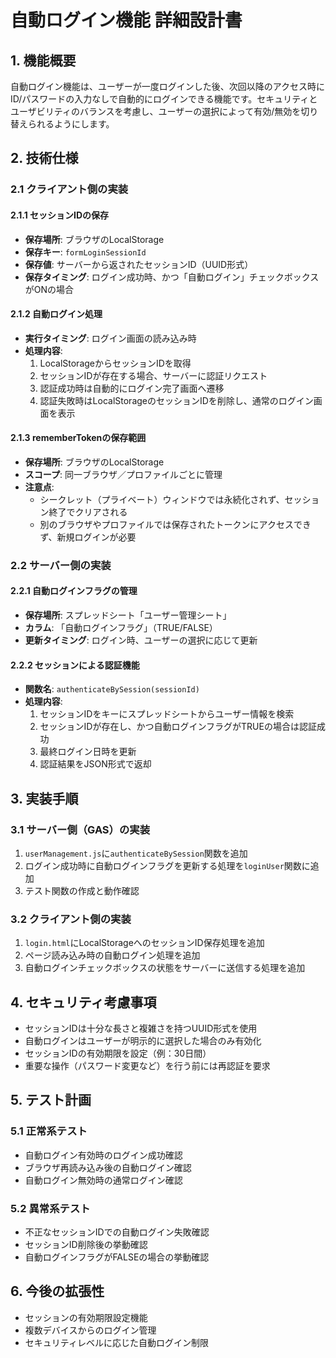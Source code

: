 # 自動ログイン機能 詳細設計書

## 1. 機能概要

自動ログイン機能は、ユーザーが一度ログインした後、次回以降のアクセス時にID/パスワードの入力なしで自動的にログインできる機能です。セキュリティとユーザビリティのバランスを考慮し、ユーザーの選択によって有効/無効を切り替えられるようにします。

## 2. 技術仕様

### 2.1 クライアント側の実装

#### 2.1.1 セッションIDの保存
- **保存場所**: ブラウザのLocalStorage
- **保存キー**: `formLoginSessionId`
- **保存値**: サーバーから返されたセッションID（UUID形式）
- **保存タイミング**: ログイン成功時、かつ「自動ログイン」チェックボックスがONの場合

#### 2.1.2 自動ログイン処理
- **実行タイミング**: ログイン画面の読み込み時
- **処理内容**:
  1. LocalStorageからセッションIDを取得
  2. セッションIDが存在する場合、サーバーに認証リクエスト
  3. 認証成功時は自動的にログイン完了画面へ遷移
  4. 認証失敗時はLocalStorageのセッションIDを削除し、通常のログイン画面を表示

#### 2.1.3 rememberTokenの保存範囲

- **保存場所**: ブラウザのLocalStorage
- **スコープ**: 同一ブラウザ／プロファイルごとに管理
- **注意点**:
  - シークレット（プライベート）ウィンドウでは永続化されず、セッション終了でクリアされる
  - 別のブラウザやプロファイルでは保存されたトークンにアクセスできず、新規ログインが必要

### 2.2 サーバー側の実装

#### 2.2.1 自動ログインフラグの管理
- **保存場所**: スプレッドシート「ユーザー管理シート」
- **カラム**: 「自動ログインフラグ」（TRUE/FALSE）
- **更新タイミング**: ログイン時、ユーザーの選択に応じて更新

#### 2.2.2 セッションによる認証機能
- **関数名**: `authenticateBySession(sessionId)`
- **処理内容**:
  1. セッションIDをキーにスプレッドシートからユーザー情報を検索
  2. セッションIDが存在し、かつ自動ログインフラグがTRUEの場合は認証成功
  3. 最終ログイン日時を更新
  4. 認証結果をJSON形式で返却

## 3. 実装手順

### 3.1 サーバー側（GAS）の実装
1. `userManagement.js`に`authenticateBySession`関数を追加
2. ログイン成功時に自動ログインフラグを更新する処理を`loginUser`関数に追加
3. テスト関数の作成と動作確認

### 3.2 クライアント側の実装
1. `login.html`にLocalStorageへのセッションID保存処理を追加
2. ページ読み込み時の自動ログイン処理を追加
3. 自動ログインチェックボックスの状態をサーバーに送信する処理を追加

## 4. セキュリティ考慮事項

- セッションIDは十分な長さと複雑さを持つUUID形式を使用
- 自動ログインはユーザーが明示的に選択した場合のみ有効化
- セッションIDの有効期限を設定（例：30日間）
- 重要な操作（パスワード変更など）を行う前には再認証を要求

## 5. テスト計画

### 5.1 正常系テスト
- 自動ログイン有効時のログイン成功確認
- ブラウザ再読み込み後の自動ログイン確認
- 自動ログイン無効時の通常ログイン確認

### 5.2 異常系テスト
- 不正なセッションIDでの自動ログイン失敗確認
- セッションID削除後の挙動確認
- 自動ログインフラグがFALSEの場合の挙動確認

## 6. 今後の拡張性

- セッションの有効期限設定機能
- 複数デバイスからのログイン管理
- セキュリティレベルに応じた自動ログイン制限

